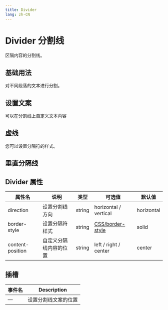 ```yaml
---
title: Divider
lang: zh-CN
---
```


<script setup>
import BasicComp from "../examples/divider/01_basic.vue";
import TextComp from "../examples/divider/02_text.vue";
import DashedComp from "../examples/divider/03_dashed.vue";
import VerticalComp from "../examples/divider/04_vertical.vue";
</script>

# Divider 分割线
区隔内容的分割线。

## 基础用法
对不同段落的文本进行分割。
<CodePreview comp-name="divider" demo-name="01_basic" demo-type="docs">
<BasicComp/>
</CodePreview>

## 设置文案
可以在分割线上自定义文本内容
<CodePreview comp-name="divider" demo-name="02_text" demo-type="docs">
<TextComp/>
</CodePreview>

## 虚线
您可以设置分隔符的样式。
<CodePreview comp-name="divider" demo-name="03_dashed" demo-type="docs">
<DashedComp/>
</CodePreview>

## 垂直分隔线
<CodePreview comp-name="divider" demo-name="04_vertical" demo-type="docs">
<VerticalComp/>
</CodePreview>

## Divider 属性
| 属性名             | 说明                                                | 类型  | 可选值                                                                   | 默认值    |
| ---------------- | ---------------------------------------------------------- | ------ | --------------------------------------------------------------------------------- | ---------- |
| direction        | 设置分割线方向                                   | string | horizontal / vertical                                                             | horizontal |
| border-style     | 设置分隔符样式                                   | string | [CSS/border-style](https://developer.mozilla.org/zh-CN/docs/Web/CSS/border-style) | solid      |
| content-position | 自定义分隔线内容的位置| string | left / right / center                                                             | center     |

## 插槽

| 事件名 | Description                            |
|-----| -------------------------------------- |
| —   | 设置分割线文案的位置 |
